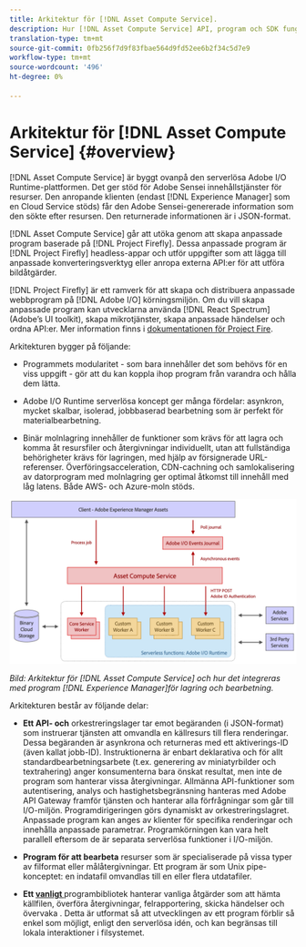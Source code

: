 ```yaml
---
title: Arkitektur för [!DNL Asset Compute Service].
description: Hur [!DNL Asset Compute Service] API, program och SDK fungerar tillsammans för att tillhandahålla en molnbaserad resurshanteringstjänst.
translation-type: tm+mt
source-git-commit: 0fb256f7d9f83fbae564d9fd52ee6b2f34c5d7e9
workflow-type: tm+mt
source-wordcount: '496'
ht-degree: 0%

---
```



# Arkitektur för [!DNL Asset Compute Service] {#overview}

[!DNL Asset Compute Service] är byggt ovanpå den serverlösa Adobe I/O Runtime-plattformen. Det ger stöd för Adobe Sensei innehållstjänster för resurser. Den anropande klienten (endast [!DNL Experience Manager] som en Cloud Service stöds) får den Adobe Sensei-genererade information som den sökte efter resursen. Den returnerade informationen är i JSON-format.

[!DNL Asset Compute Service] går att utöka genom att skapa anpassade program baserade på  [!DNL Project Firefly]. Dessa anpassade program är [!DNL Project Firefly] headless-appar och utför uppgifter som att lägga till anpassade konverteringsverktyg eller anropa externa API:er för att utföra bildåtgärder.

[!DNL Project Firefly] är ett ramverk för att skapa och distribuera anpassade webbprogram på  [!DNL Adobe I/O] körningsmiljön. Om du vill skapa anpassade program kan utvecklarna använda [!DNL React Spectrum] (Adobe’s UI toolkit), skapa mikrotjänster, skapa anpassade händelser och ordna API:er. Mer information finns i [dokumentationen för Project Fire](https://www.adobe.io/apis/experienceplatform/project-firefly/docs.html).

Arkitekturen bygger på följande:

* Programmets modularitet - som bara innehåller det som behövs för en viss uppgift - gör att du kan koppla ihop program från varandra och hålla dem lätta.

* Adobe I/O Runtime serverlösa koncept ger många fördelar: asynkron, mycket skalbar, isolerad, jobbbaserad bearbetning som är perfekt för materialbearbetning.

* Binär molnlagring innehåller de funktioner som krävs för att lagra och komma åt resursfiler och återgivningar individuellt, utan att fullständiga behörigheter krävs för lagringen, med hjälp av försignerade URL-referenser. Överföringsacceleration, CDN-cachning och samlokalisering av datorprogram med molnlagring ger optimal åtkomst till innehåll med låg latens. Både AWS- och Azure-moln stöds.

![Arkitektur för Asset compute Service](assets/architecture-diagram.png)

*Bild: Arkitektur för  [!DNL Asset Compute Service] och hur det integreras med program  [!DNL Experience Manager]för lagring och bearbetning.*

Arkitekturen består av följande delar:

* **Ett API- och** orkestreringslager tar emot begäranden (i JSON-format) som instruerar tjänsten att omvandla en källresurs till flera renderingar. Dessa begäranden är asynkrona och returneras med ett aktiverings-ID (även kallat jobb-ID). Instruktionerna är enbart deklarativa och för allt standardbearbetningsarbete (t.ex. generering av miniatyrbilder och textrahering) anger konsumenterna bara önskat resultat, men inte de program som hanterar vissa återgivningar. Allmänna API-funktioner som autentisering, analys och hastighetsbegränsning hanteras med Adobe API Gateway framför tjänsten och hanterar alla förfrågningar som går till I/O-miljön. Programdirigeringen görs dynamiskt av orkestreringslagret. Anpassade program kan anges av klienter för specifika renderingar och innehålla anpassade parametrar. Programkörningen kan vara helt parallell eftersom de är separata serverlösa funktioner i I/O-miljön.

* **Program för att bearbeta** resurser som är specialiserade på vissa typer av filformat eller målåtergivningar. Ett program är som Unix pipe-konceptet: en indatafil omvandlas till en eller flera utdatafiler.

* **Ett  [vanligt ](https://github.com/adobe/asset-compute-sdk)** programbibliotek hanterar vanliga åtgärder som att hämta källfilen, överföra återgivningar, felrapportering, skicka händelser och övervaka . Detta är utformat så att utvecklingen av ett program förblir så enkel som möjligt, enligt den serverlösa idén, och kan begränsas till lokala interaktioner i filsystemet.

<!-- TBD:

* About the YAML file?
* See [https://github.com/AdobeDocs/project-firefly/blob/master/getting_started/first_app.md#5-anatomy-of-a-project-firefly-application](https://github.com/AdobeDocs/project-firefly/blob/master/getting_started/first_app.md#5-anatomy-of-a-project-firefly-application).

* minimize description to custom applications
* remove all internal stuff (e.g. Photoshop application, API Gateway) from text and diagram
* update diagram to focus on 3rd party custom applications ONLY
* Explain important transactions/handshakes?
* Flow of assets/control? See the illustration on the Nui diagrams wiki.
* Illustrations. See the SVG shared by Alex.
* Exceptions? Limitations? Call-outs? Gotchas?
* Do we want to add what basic processing is not available currently, that is expected by existing AEM customers?
-->
